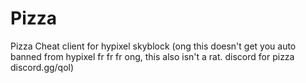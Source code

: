 # Pizza
Pizza Cheat client for hypixel skyblock (ong this doesn't get you auto banned from hypixel fr fr fr ong, this also isn't a rat. discord for pizza discord.gg/qol)
